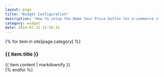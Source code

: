 ```yaml
---
layout: page
title: "Widget Configuration"
description: "How to setup the Name Your Price button for e-commerce stores."
category: widget
date: 2014-07-31 15:56:31
---
```


{% for item in site[page.category] %}
  <article class="doc-item">
    <a name="{{ item.relative_path }}"></a>
    <h3>{{ item.title }}</h3>
    {{ item.content | markdownify }}
  </article>
{% endfor %}
